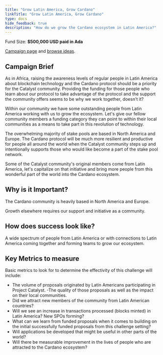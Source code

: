 ```yaml
---
title: "Grow Latin America, Grow Cardano"
linkTitle: "Grow Latin America, Grow Cardano"
type: docs
hide_feedback: true
description: "How do we grow the Cardano ecosystem in Latin America?"
---
```

Fund Size: **$500,000 USD paid in Ada**

[Campaign page](https://cardano.ideascale.com/a/campaign-home/26242) and [browse ideas](https://cardano.ideascale.com/a/ideas/top/campaign-filter/byids/campaigns/26242/stage/unspecified).

## Campaign Brief
As in Africa, raising the awareness levels of regular people in Latin America about blockchain technology and the Cardano protocol should be a priority for the Catalyst community. Providing the funding for those people who learn about our protocol to take advantage of the protocol and the support the community offers seems to be why we work together, doesn't it?

Within our community we have some outstanding people from Latin America working with us to grow the ecosystem. Let's give our fellow community members a funding category they can point to within their local communities as a means to take part in this revolution of technology.

The overwhelming majority of stake pools are based in North America and Europe. The Cardano protocol will be much more resilient and productive for people all around the world when the Catalyst community steps up and intentionally supports those who would like become a part of the stake pool network.

Some of the Catalyst community's original members come from Latin America, let's capitalize on that initiative and bring more people from this wonderful part of the world into the Cardano ecosystem.

## Why is it Important?
The Cardano community is heavily based in North America and Europe.

Growth elsewhere requires our support and initiative as a community.

## How does success look like?
A wide spectrum of people from Latin America or with connections to Latin America coming together and forming teams to grow our ecosystem.

## Key Metrics to measure
Basic metrics to look for to determine the effectivity of this challenge will include:

- The volume of proposals originated by Latin Americans participating in Project Catalyst.
-The quality of those proposals as well as the impact on their local communities.
- Did we attract new members of the community from Latin American countries?
- Will we see an increase in transactions processed (blocks minted) in Latin America? New SPOs forming?
- What can we learn from funded proposals when it comes to building on the initial successfully funded proposals from this challenge setting?
- Will applications be developed that might be useful in other parts of the world?
- Will there be measurable improvement in the lives of people who are attracted to the Cardano ecosystem?
